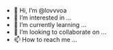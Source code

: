 - 👋 Hi, I’m @lovvvoa
- 👀 I’m interested in ...
- 🌱 I’m currently learning ...
- 💞️ I’m looking to collaborate on ...
- 📫 How to reach me ...

<!---
lovvvoa/lovvvoa is a ✨ special ✨ repository because its `README.md` (this file) appears on your GitHub profile.
You can click the Preview link to take a look at your changes.
--->
